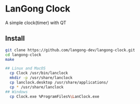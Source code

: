 # LanGong Clock

A simple clock(timer) with QT

## Install

```sh
git clone https://github.com/langong-dev/langong-clock.git
cd langong-clock
make

## Linux and MacOS
  cp Clock /usr/bin/lanclock
  mkdir -p /usr/share/lanclock
  cp lanclock.desktop /usr/share/applications/
  cp * /usr/share/lanclock
## Windows
  cp Clock.exe %ProgramFiles%\LanClock.exe
```




